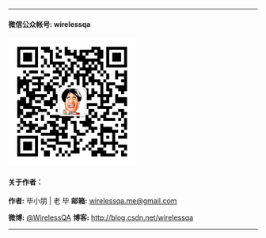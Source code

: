 ----
####  微信公众帐号: wirelessqa 
![wirelessqa](../img/qrcode_for_gh_fdde1fe2880a_258.jpg)

#### 关于作者：

**作者:** 毕小朋 | 老 毕  **邮箱:** <wirelessqa.me@gmail.com> 

**微博:** [@WirelessQA](http://www.weibo.com/wirelessqa) **博客:** <http://blog.csdn.net/wirelessqa>

----